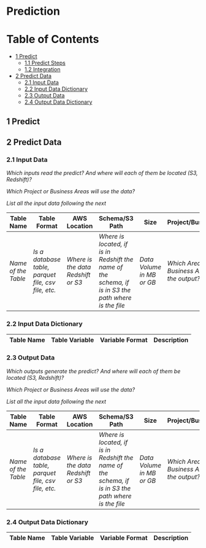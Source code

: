 # Prediction

# Table of Contents

+ [1 Predict]()
  + [1.1 Predict Steps]()
  + [1.2 Integration]()
+ [2 Predict Data]()
  + [2.1 Input Data]()
  + [2.2 Input Data Dictionary]()
  + [2.3 Output Data]()
  + [2.4 Output Data Dictionary]()

## 1 Predict
## 2 Predict Data
### 2.1 Input Data
*Which inputs read the predict? And where will each of them be located (S3, Redshift)?*

*Which Project or Business Areas will use the data?*

*List all the input data following the next*

|Table Name|Table Format|AWS Location|Schema/S3 Path|Size|Project/BusinessArea|
|---|---|---|---|----|----|
|*Name of the Table*| *Is a database table, parquet file, csv file, etc.*  | *Where is the data Redshift or S3* | *Where is located, if is in Redshift the name of the schema, if is in S3 the path where is the file*|*Data Volume in MB or GB*|*Which Area or Business Area will use the output?*|

### 2.2 Input Data Dictionary
|Table Name|Table Variable|Variable Format|Description|
|---|---|---|---|
### 2.3 Output Data
*Which outputs generate the predict? And where will each of them be located (S3, Redshift)?*

*Which Project or Business Areas will use the data?*

*List all the input data following the next*

|Table Name|Table Format|AWS Location|Schema/S3 Path|Size|Project/BusinessArea|
|---|---|---|---|----|----|
|*Name of the Table*| *Is a database table, parquet file, csv file, etc.*  | *Where is the data Redshift or S3* | *Where is located, if is in Redshift the name of the schema, if is in S3 the path where is the file*|*Data Volume in MB or GB*|*Which Area or Business Area will use the output?*|

### 2.4 Output Data Dictionary

|Table Name|Table Variable|Variable Format|Description|
|---|---|---|---|
